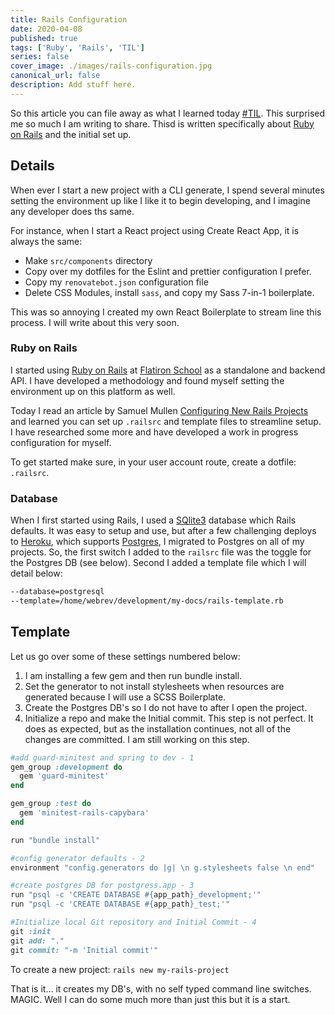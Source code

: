 ```yaml
---
title: Rails Configuration
date: 2020-04-08
published: true
tags: ['Ruby', 'Rails', 'TIL']
series: false
cover_image: ./images/rails-configuration.jpg
canonical_url: false
description: Add stuff here.
---
```

So this article you can file away as what I learned today [#TIL](https://twitter.com/hashtag/TIL?src=hashtag_click). This surprised me so much I am writing to share. Thisd is written specifically about [Ruby on Rails]() and the initial set up.

## Details
When ever I start a new project with a CLI generate, I spend several minutes setting the environment up like I like it to begin developing, and I imagine any developer does ths same.

For instance, when I start a React project using Create React App, it is always the same:
- Make `src/components` directory
- Copy over my dotfiles for the Eslint and prettier configuration I prefer.
- Copy my `renovatebot.json` configuration file
- Delete CSS Modules, install `sass`, and copy my Sass 7-in-1 boilerplate.

This was so annoying I created my own React Boilerplate to stream line this process. I will write about this very soon.

### Ruby on Rails
I started using [Ruby on Rails]() at [Flatiron School]() as a standalone and backend API. I have developed a methodology and found myself setting the environment up on this platform as well.

Today I read an article by Samuel Mullen [Configuring New Rails Projects](https://samuelmullen.com/articles/configuring_new_rails_projects_with_railsrc_and_templates/) and learned you can set up `.railsrc` and template files to streamline setup. I have researched some more and have developed a work in progress configuration for myself.

To get started make sure, in your user account route, create a dotfile: `.railsrc`.

### Database
When I first started using Rails, I used a [SQlite3]() database which Rails defaults. It was easy to setup and use, but after a few challenging deploys to [Heroku](), which supports [Postgres](), I migrated to Postgres on all of my projects. So, the first switch I added to the `railsrc` file was the toggle for the Postgres DB (see below). Second I added a template file which I will detail below:

```bash
--database=postgresql
--template=/home/webrev/development/my-docs/rails-template.rb
```

## Template
Let us go over some of these settings numbered below:
1. I am installing a few gem and then run bundle install.
2. Set the generator to not install stylesheets when resources are generated because I will use a SCSS Boilerplate.
3. Create the Postgres DB's so I do not have to after I open the project.
4. Initialize a repo and make the Initial commit. This step is not perfect. It does as expected, but as the installation continues, not all of the changes are committed. I am still working on this step.

```ruby
#add guard-minitest and spring to dev - 1
gem_group :development do
  gem 'guard-minitest'
end

gem_group :test do
  gem 'minitest-rails-capybara'
end

run "bundle install"

#config generator defaults - 2
environment "config.generators do |g| \n g.stylesheets false \n end"

#create postgres DB for postgress.app - 3
run "psql -c 'CREATE DATABASE #{app_path}_development;'"
run "psql -c 'CREATE DATABASE #{app_path}_test;'"

#Initialize local Git repository and Initial Commit - 4
git :init
git add: "."
git commit: "-m 'Initial commit'"
```
To create a new project:
`rails new my-rails-project`

That is it... it creates my DB's, with no self typed command line switches. MAGIC. Well I can do some much more than just this but it is a start.
